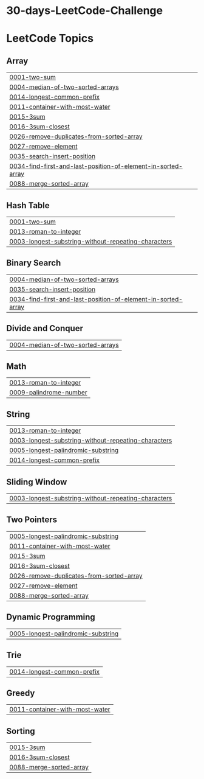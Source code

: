 # 30-days-LeetCode-Challenge
<!---LeetCode Topics Start-->
# LeetCode Topics
## Array
|  |
| ------- |
| [0001-two-sum](https://github.com/Rushabh1208/30-days-LeetCode-Challenge/tree/master/0001-two-sum) |
| [0004-median-of-two-sorted-arrays](https://github.com/Rushabh1208/30-days-LeetCode-Challenge/tree/master/0004-median-of-two-sorted-arrays) |
| [0014-longest-common-prefix](https://github.com/Rushabh1208/30-days-LeetCode-Challenge/tree/master/0014-longest-common-prefix) |
| [0011-container-with-most-water](https://github.com/Rushabh1208/30-days-LeetCode-Challenge/tree/master/0011-container-with-most-water) |
| [0015-3sum](https://github.com/Rushabh1208/30-days-LeetCode-Challenge/tree/master/0015-3sum) |
| [0016-3sum-closest](https://github.com/Rushabh1208/30-days-LeetCode-Challenge/tree/master/0016-3sum-closest) |
| [0026-remove-duplicates-from-sorted-array](https://github.com/Rushabh1208/30-days-LeetCode-Challenge/tree/master/0026-remove-duplicates-from-sorted-array) |
| [0027-remove-element](https://github.com/Rushabh1208/30-days-LeetCode-Challenge/tree/master/0027-remove-element) |
| [0035-search-insert-position](https://github.com/Rushabh1208/30-days-LeetCode-Challenge/tree/master/0035-search-insert-position) |
| [0034-find-first-and-last-position-of-element-in-sorted-array](https://github.com/Rushabh1208/30-days-LeetCode-Challenge/tree/master/0034-find-first-and-last-position-of-element-in-sorted-array) |
| [0088-merge-sorted-array](https://github.com/Rushabh1208/30-days-LeetCode-Challenge/tree/master/0088-merge-sorted-array) |
## Hash Table
|  |
| ------- |
| [0001-two-sum](https://github.com/Rushabh1208/30-days-LeetCode-Challenge/tree/master/0001-two-sum) |
| [0013-roman-to-integer](https://github.com/Rushabh1208/30-days-LeetCode-Challenge/tree/master/0013-roman-to-integer) |
| [0003-longest-substring-without-repeating-characters](https://github.com/Rushabh1208/30-days-LeetCode-Challenge/tree/master/0003-longest-substring-without-repeating-characters) |
## Binary Search
|  |
| ------- |
| [0004-median-of-two-sorted-arrays](https://github.com/Rushabh1208/30-days-LeetCode-Challenge/tree/master/0004-median-of-two-sorted-arrays) |
| [0035-search-insert-position](https://github.com/Rushabh1208/30-days-LeetCode-Challenge/tree/master/0035-search-insert-position) |
| [0034-find-first-and-last-position-of-element-in-sorted-array](https://github.com/Rushabh1208/30-days-LeetCode-Challenge/tree/master/0034-find-first-and-last-position-of-element-in-sorted-array) |
## Divide and Conquer
|  |
| ------- |
| [0004-median-of-two-sorted-arrays](https://github.com/Rushabh1208/30-days-LeetCode-Challenge/tree/master/0004-median-of-two-sorted-arrays) |
## Math
|  |
| ------- |
| [0013-roman-to-integer](https://github.com/Rushabh1208/30-days-LeetCode-Challenge/tree/master/0013-roman-to-integer) |
| [0009-palindrome-number](https://github.com/Rushabh1208/30-days-LeetCode-Challenge/tree/master/0009-palindrome-number) |
## String
|  |
| ------- |
| [0013-roman-to-integer](https://github.com/Rushabh1208/30-days-LeetCode-Challenge/tree/master/0013-roman-to-integer) |
| [0003-longest-substring-without-repeating-characters](https://github.com/Rushabh1208/30-days-LeetCode-Challenge/tree/master/0003-longest-substring-without-repeating-characters) |
| [0005-longest-palindromic-substring](https://github.com/Rushabh1208/30-days-LeetCode-Challenge/tree/master/0005-longest-palindromic-substring) |
| [0014-longest-common-prefix](https://github.com/Rushabh1208/30-days-LeetCode-Challenge/tree/master/0014-longest-common-prefix) |
## Sliding Window
|  |
| ------- |
| [0003-longest-substring-without-repeating-characters](https://github.com/Rushabh1208/30-days-LeetCode-Challenge/tree/master/0003-longest-substring-without-repeating-characters) |
## Two Pointers
|  |
| ------- |
| [0005-longest-palindromic-substring](https://github.com/Rushabh1208/30-days-LeetCode-Challenge/tree/master/0005-longest-palindromic-substring) |
| [0011-container-with-most-water](https://github.com/Rushabh1208/30-days-LeetCode-Challenge/tree/master/0011-container-with-most-water) |
| [0015-3sum](https://github.com/Rushabh1208/30-days-LeetCode-Challenge/tree/master/0015-3sum) |
| [0016-3sum-closest](https://github.com/Rushabh1208/30-days-LeetCode-Challenge/tree/master/0016-3sum-closest) |
| [0026-remove-duplicates-from-sorted-array](https://github.com/Rushabh1208/30-days-LeetCode-Challenge/tree/master/0026-remove-duplicates-from-sorted-array) |
| [0027-remove-element](https://github.com/Rushabh1208/30-days-LeetCode-Challenge/tree/master/0027-remove-element) |
| [0088-merge-sorted-array](https://github.com/Rushabh1208/30-days-LeetCode-Challenge/tree/master/0088-merge-sorted-array) |
## Dynamic Programming
|  |
| ------- |
| [0005-longest-palindromic-substring](https://github.com/Rushabh1208/30-days-LeetCode-Challenge/tree/master/0005-longest-palindromic-substring) |
## Trie
|  |
| ------- |
| [0014-longest-common-prefix](https://github.com/Rushabh1208/30-days-LeetCode-Challenge/tree/master/0014-longest-common-prefix) |
## Greedy
|  |
| ------- |
| [0011-container-with-most-water](https://github.com/Rushabh1208/30-days-LeetCode-Challenge/tree/master/0011-container-with-most-water) |
## Sorting
|  |
| ------- |
| [0015-3sum](https://github.com/Rushabh1208/30-days-LeetCode-Challenge/tree/master/0015-3sum) |
| [0016-3sum-closest](https://github.com/Rushabh1208/30-days-LeetCode-Challenge/tree/master/0016-3sum-closest) |
| [0088-merge-sorted-array](https://github.com/Rushabh1208/30-days-LeetCode-Challenge/tree/master/0088-merge-sorted-array) |
<!---LeetCode Topics End-->